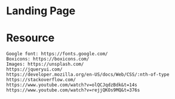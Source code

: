 # Landing Page
# Resource
    Google font: https://fonts.google.com/
    Boxicons: https://boxicons.com/
    Images: https://unsplash.com/
    https://jqueryui.com/
    https://developer.mozilla.org/en-US/docs/Web/CSS/:nth-of-type
    https://stackoverflow.com/
    https://www.youtube.com/watch?v=olQCJqdzBdk&t=14s
    https://www.youtube.com/watch?v=rejjQKOs9MQ&t=376s
